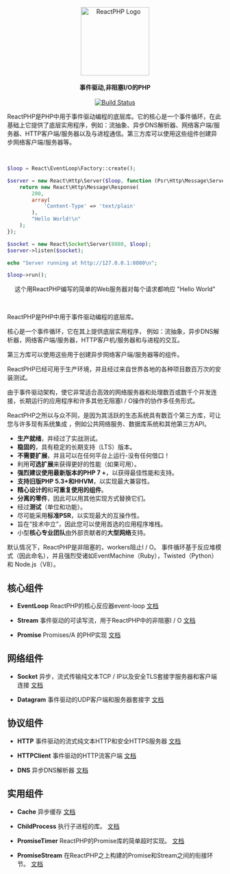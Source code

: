 <div align="center">
    <a href="https://reactphp.org"><img src="https://rawgit.com/reactphp/branding/master/reactphp-logo.svg" alt="ReactPHP Logo" width="160"></a>
</div>
    
<br>
    
<div align="center">
    <strong>事件驱动,非阻塞I/O的PHP</strong>
</div>

<br>

<div align="center">
    <a href="https://github.com/reactphp/reactphp/actions"><img src="https://github.com/reactphp/reactphp/workflows/CI/badge.svg" alt="Build Status"></a>
</div>

ReactPHP是PHP中用于事件驱动编程的底层库。它的核心是一个事件循环，在此基础上它提供了底层实用程序，例如：流抽象、异步DNS解析器、网络客户端/服务器、HTTP客户端/服务器以及与进程通信。第三方库可以使用这些组件创建异步网络客户端/服务器等。

<br>

```php
$loop = React\EventLoop\Factory::create();

$server = new React\Http\Server($loop, function (Psr\Http\Message\ServerRequestInterface $request) {
    return new React\Http\Message\Response(
        200,
        array(
            'Content-Type' => 'text/plain'
        ),
        "Hello World!\n"
    );
});

$socket = new React\Socket\Server(8080, $loop);
$server->listen($socket);

echo "Server running at http://127.0.0.1:8080\n";

$loop->run();
```

<div align="center">

这个用ReactPHP编写的简单的Web服务器对每个请求都响应 "Hello World" 

</div>

<br>

ReactPHP是PHP中用于事件驱动编程的底层库。

核心是一个事件循环，它在其上提供底层实用程序，
例如：流抽象，异步DNS解析器，网络客户端/服务器，HTTP客户机/服务器和与进程的交互。

第三方库可以使用这些用于创建异步网络客户端/服务器等的组件。

ReactPHP已经可用于生产环境，并且经过来自世界各地的各种项目数百万次的安装测试。

由于事件驱动架构，使它非常适合高效的网络服务器和处理数百或数千个并发连接，长期运行的应用程序和许多其他无阻塞I / O操作的协作多任务形式。

ReactPHP之所以与众不同，是因为其活跃的生态系统具有数百个第三方库，可让您与许多现有系统集成 ，例如公共网络服务、数据库系统和其他第三方API。

* **生产就绪**，并经过了实战测试。
* **稳固的**，具有稳定的长期支持（LTS）版本。
* **不需要扩展**，并且可以在任何平台上运行-没有任何借口！
* 利用**可选扩展**来获得更好的性能（如果可用）。
* **强烈建议使用最新版本的PHP 7 +**，以获得最佳性能和支持。
* **支持旧版PHP 5.3+和HHVM**，以实现最大兼容性。
* **精心设计的**和**可重复使用的组件**。
* **分离的零件**，因此可以用其他实现方式替换它们。
* 经过**测试**（单位和功能）。
* 尽可能采用**标准PSR**，以实现最大的互操作性。
* 旨在“技术中立”，因此您可以使用首选的应用程序堆栈。
* 小型**核心专业团队**由外部贡献者的**大型网络**支持。 

默认情况下，ReactPHP是非阻塞的，workers阻止I / O。
事件循环基于反应堆模式（因此命名），并且强烈受诸如EventMachine（Ruby），Twisted（Python）和
Node.js（V8）。 

## 核心组件

* **EventLoop**
  ReactPHP的核心反应器event-loop
  [文档](1.Core-Components/EventLoop.md)

* **Stream**
  事件驱动的可读写流，用于ReactPHP中的非阻塞I / O
  [文档](1.Core-Components/Stream.md)

* **Promise**
  Promises/A 的PHP实现
  [文档](1.Core-Components/Promise.md)


## 网络组件

* **Socket**
  异步，流式传输纯文本TCP / IP以及安全TLS套接字服务器和客户端连接
  [文档](2.Network-Components/Socket.md)

* **Datagram**
  事件驱动的UDP客户端和服务器套接字
  [文档](2.Network-Components/Datagram.md)

## 协议组件

* **HTTP**
  事件驱动的流式纯文本HTTP和安全HTTPS服务器
  [文档](3.Protocol-Components/Http.md)

* **HTTPClient**
  事件驱动的HTTP流客户端
  [文档](3.Protocol-Components/HttpClient.md)

* **DNS**
  异步DNS解析器
  [文档](3.Protocol-Components/Dns.md)

## 实用组件

* **Cache**
  异步缓存
  [文档](4.Utility-Components/Cache.md)

* **ChildProcess**
  执行子进程的库。
  [文档](4.Utility-Components/ChildProcess.md)

* **PromiseTimer**
  ReactPHP的Promise库的简单超时实现。
  [文档](4.Utility-Components/PromiseTimer.md)

* **PromiseStream**
  在ReactPHP之上构建的Promise和Stream之间的衔接环节。 
  [文档](4.Utility-Components/PromiseStream.md)